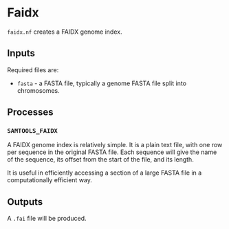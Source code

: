 # Faidx

`faidx.nf` creates a FAIDX genome index.

## Inputs

Required files are:

- `fasta` - a FASTA file, typically a genome FASTA file split into chromosomes.

## Processes

### `SAMTOOLS_FAIDX`

A FAIDX genome index is relatively simple. It is a plain text file, with one row per sequence in the original FASTA file.
Each sequence will give the name of the sequence, its offset from the start of the file, and its length.

It is useful in efficiently accessing a section of a large FASTA file in a computationally efficient way.

## Outputs

A `.fai` file will be produced.